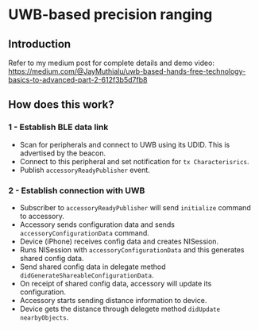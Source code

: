 #  UWB-based precision ranging 

## Introduction

Refer to my medium post for complete details and demo video: https://medium.com/@JayMuthialu/uwb-based-hands-free-technology-basics-to-advanced-part-2-612f3b5d7fb8

## How does this work?

### 1 - Establish BLE data link
- Scan for peripherals and connect to UWB using its UDID. This is advertised by the beacon.
- Connect to this peripheral and set notification for `tx Characterisrics`.
- Publish `accessoryReadyPublisher` event.

### 2 - Establish connection with UWB
- Subscriber to `accessoryReadyPublisher` will send `initialize` command to accessory.
- Accessory sends configuration data and sends `accessoryConfigurationData` command.
- Device (iPhone) receives config data and creates NISession.
- Runs NISession with `accessoryConfigurationData` and this generates shared config data.
- Send shared config data in delegate method `didGenerateShareableConfigurationData`.
- On receipt of shared config data, accessory will update its configuration.
- Accessory starts sending distance information to device. 
- Device gets the distance through delegete method `didUpdate nearbyObjects`.






